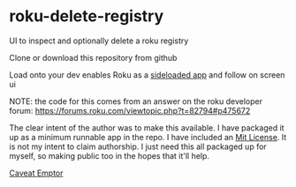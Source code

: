 # roku-delete-registry
UI to inspect and optionally delete a roku registry

Clone or download this repository from github

Load onto your dev enables Roku as a [sideloaded app](https://www.howtogeek.com/290787/how-to-enable-developer-mode-and-sideload-roku-apps/) and follow on screen ui

NOTE: the code for this comes from an answer on the roku developer forum: https://forums.roku.com/viewtopic.php?t=82794#p475672

The clear intent of the author was to make this available.  I have packaged it up as a minimum runnable app in the repo.  I have included an [Mit License](./LICENSE).  It is not my intent to claim authorship.  I just need this all packaged up for myself, so making public too in the hopes that it'll help.

  [Caveat Emptor](https://en.wikipedia.org/wiki/Caveat_emptor)
